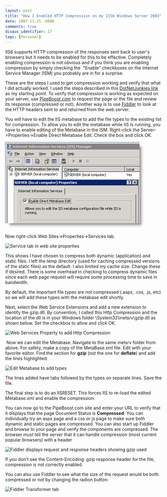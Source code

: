 ```yaml
---
layout: post
title: "How I Enabled HTTP Compression on my IIS6 Windows Server 2003"
date: 2007-11-25 -0800
comments: true
disqus_identifier: 17
tags: [Personal]
---
```

IIS6 supports HTTP compression of the responses sent back to user's
browsers but it needs to be enabled for this to be effective. Completely
enabling compression is not obvious and if you think you are enabling
compression by simply checking the  "Enable" checkboxes on the Internet
Service Manager (ISM) you probably are in for a surprise.

These are the steps I used to get compression working and verify that
what I did actually worked. I used the steps described in this
[DotNetJunkies
link](http://www.dotnetjunkies.com/howto/16267d49-4c6e-4063-ab12-853761d31e66.dcik)
as my starting point. To verify that compression is working as expected
on your server, use [PipeBoost.com](http://www.pipeboost.com/) to
request the page or the file and review its response (compressed or
not). Another way is to use [Fiddler](http://www.fiddlertool.com) to
look at the HTTP headers sent to and returned from the web server.

You will have to edit the IIS metabase to add the file types to the
existing list for compression. To allow you to edit the metabase while
IIS is running, you have to enable editing of the Metabase in the ISM.
Right-click the Server-\>Properties-\>Enable Direct Metabase Edit. Check
the box and click OK.

![Server Properties](/images/blogs_webguild_com/gary/Ism1.png)

Now right-click Web Sites-\>Properties-\>Services tab.

![Service tab in web site
properties](/images/blogs_webguild_com/gary/Ism2.png)

This shows I have chosen to compress both dynamic (application) and
static files. I left the temp directory (used for caching compressed
versions of the static files) as the default. I also limited my cache
size. Change these if desired. There is some overhead in checking to
compress dynamic files since each web page request will require some
processing time to save in bandwidth.

By default, the important file types are not compressed (.aspx, .css,
.js, etc) so we will add these types with the metabase edit shortly.

Next, select the Web Service Extensions and add a new extension to
identify the gzip.dll. By convention, I called this Http Compression and
the location of the dll is in your Windows folder
\\System32\\inetsrv\\gzip.dll as shown below. Set the checkbox to allow
and click OK.

![Web Services Property to add Http
Compression](/images/blogs_webguild_com/gary/ISM3.png%20)

 Now we can edit the Metabase. Navigate to the same inetsrv folder from
above. For safety, make a copy of the MetaBase.xml file. Edit with your
favorite editor. Find the section for **gzip** (not the one for
**deflate**) and add the lines highlighted: 

![Edit Metabase to add
types](/images/blogs_webguild_com/gary/MetaBaseEdit.png)

The lines added have tabs followed by the types on separate lines. Save
the file.

The final step is to do an IISRESET. This forces IIS to re-load the
edited Metabase.xml and enable the compression.

You can now go to the PipeBoost.com site and enter your URL to verify
that it displays that the page Document Status is **Compressed**. You
can individually try an aspx page and a css or js page to make sure both
dynamic and static pages are compressed. You can also start up Fiddler
and browse to your page and verify the components are compressed. The
browser must tell the server that it can handle compression (most
current popular browsers) with a header 

![Fiddler displays request and response headers showing gzip
used](/images/blogs_webguild_com/gary/FiddlerHeaders.png)

If you don't see the Content-Encoding: gzip response header for the
file, compression is not correctly enabled.

You can also use Fiddler to see what the size of the request would be
both compressed or not by changing the radion button: 

![Fiddler Transformer
tab](/images/blogs_webguild_com/gary/FiddlerTransformer.png)

